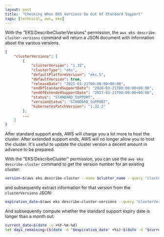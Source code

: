 ```yaml
---
layout: post
title:  "Checking When EKS Versions Go Out Of Standard Support"
tags: [technical, aws, eks]
---
```


With the "EKS:DescribeClusterVersions" permission, the `aws eks describe-cluster-versions` command will return a JSON document with information about the various versions.

```json
{
    "clusterVersions": [
        {
            "clusterVersion": "1.32",
            "clusterType": "eks",
            "defaultPlatformVersion": "eks.5",
            "defaultVersion": true,
            "releaseDate": "2025-01-21T00:00:00+00:00",
            "endOfStandardSupportDate": "2026-03-21T00:00:00+00:00",
            "endOfExtendedSupportDate": "2027-03-21T00:00:00+00:00",
            "status": "STANDARD_SUPPORT",
            "versionStatus": "STANDARD_SUPPORT",
            "kubernetesPatchVersion": "1.32.2"
        },
        ...
    ]
}
```

After standard support ends, AWS will charge you a lot more to host the cluster. After extended support ends, AWS will no longer allow you to host the cluster. It's useful to update the cluster version a decent amount in advance to be prepared.

With the "EKS:DescribeCluster" permission, you can use the `aws eks describe-cluster` command to get the version number for an existing cluster:

```bash
version=$(aws eks describe-cluster --name $cluster_name --query 'cluster.version' --output text)
```

and subsequently extract information for that version from the `clusterVersions` JSON:

```bash
expiration_date=$(aws eks describe-cluster-versions --query "clusterVersions[?clusterVersion=='$version'].endOfStandardSupportDate" --output text)
```

And subsequently compute whether the standard support expiry date is longer than a month out:
```bash
current_date=$(date -u +%Y-%m-%d)
let days_remaining=($(date -d "$expiration_date" +%s)-$(date -d "$current_date" +%s))/86400
```
